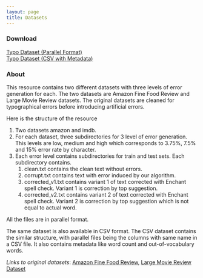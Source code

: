 ```yaml
---
layout: page
title: Datasets
---
```


### Download

[Typo Dataset (Parallel Format)](datasets\TypoDatasetParallel.zip)  
[Typo Dataset (CSV with Metadata)](datasets\TypoDatasetCSV.zip)

### About
This resource contains two different datasets with three levels of error generation for each. The two datasets are Amazon Fine Food Review and Large Movie Review datasets. The original datasets are cleaned for typographical errors before introducing artificial errors.

Here is the structure of the resource

1. Two datasets amazon and imdb. 
2. For each dataset, three subdirectories for 3 level of error generation. This levels are low, medium and high which corresponds to 3.75%, 7.5% and 15% error rate by character. 
3. Each error level contains subdirectories for train and test sets. Each subdirectory contains.  
   1. clean.txt contains the clean text without errors.  
   2. corrupt.txt contains text with error induced by our algorithm.  
   3. corrected_v1.txt contains variant 1 of text corrected with Enchant spell check. Variant 1 is correction by top suggestion.  
   4. corrected_v2.txt contains variant 2 of text corrected with Enchant spell check. Variant 2 is correction by top suggestion which is not equal to actual word.  
    

All the files are in parallel format.

The same dataset is also available in CSV format. The CSV dataset contains the similar structure, with parallel files being the columns with same name in a CSV file. It also contains metadata like word count and out-of-vocabulary words.

*Links to original datasets*: 
[Amazon Fine Food Review](https://www.kaggle.com/snap/amazon-fine-food-reviews), 
[Large Movie Review Dataset](https://ai.stanford.edu/~amaas/data/sentiment/)

